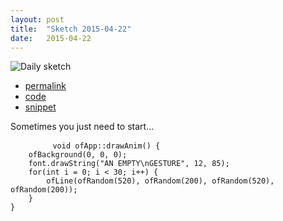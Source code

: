 ```yaml
---
layout: post
title:  "Sketch 2015-04-22"
date:   2015-04-22
---
```

![Daily sketch](https://github.com/dailysketches/sketches-2015-04-22/blob/master/openFrameworks/2015-04-22.gif?raw=true)
<div class="code">
	<ul>
		<li><a href="{% post_url 2015-04-22-sketch %}">permalink</a></li>
		<li><a href="https://github.com/dailysketches/dailySketches/tree/master/sketches/2015-04-22">code</a></li>
		<li><a href="#" class="snippet-button">snippet</a></li>
	</ul>
	<p>Sometimes you just need to start...</p>
	<pre class="snippet">
		<code class="cpp">void ofApp::drawAnim() {
    ofBackground(0, 0, 0);
    font.drawString("AN EMPTY\nGESTURE", 12, 85);
    for(int i = 0; i &lt; 30; i++) {
        ofLine(ofRandom(520), ofRandom(200), ofRandom(520), ofRandom(200));
    }
}</code>
	</pre>
</div>